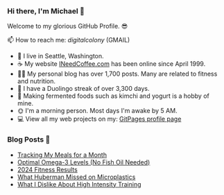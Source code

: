 ### Hi there, I'm Michael 👋

Welcome to my glorious GitHub Profile. 😎

📫 How to reach me: _digitalcolony_ (GMAIL)

- 🌳 I live in Seattle, Washington.
- ☕ My website [INeedCoffee.com](https://ineedcoffee.com) has been online since April 1999.
- 💪🏼 My personal blog has over 1,700 posts. Many are related to fitness and nutrition.
- 🍎 I have a Duolingo streak of over 3,300 days.
- 🥕 Making fermented foods such as kimchi and yogurt is a hobby of mine.
- 🌞 I'm a morning person. Most days I'm awake by 5 AM.
- 💻 View all my web projects on my: [GitPages profile page](https://digitalcolony.github.io/)

### Blog Posts 📝

<!-- BLOG-POST-LIST:START -->

- [Tracking My Meals for a Month](https://criticalmas.org/2025/02/tracking-my-meals-for-a-month/)
- [Optimal Omega-3 Levels &lpar;No Fish Oil Needed&rpar;](https://criticalmas.org/2025/02/optimal-omega-3-levels-no-fish-oil-needed/)
- [2024 Fitness Results](https://criticalmas.org/2025/01/2024-fitness-results/)
- [What Huberman Missed on Microplastics](https://criticalmas.org/2024/12/what-huberman-missed-on-microplastics/)
- [What I Dislike About High Intensity Training](https://criticalmas.org/2024/11/what-i-dislike-about-high-intensity-training/)
<!-- BLOG-POST-LIST:END -->
